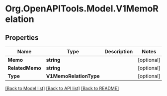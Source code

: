 # Org.OpenAPITools.Model.V1MemoRelation

## Properties

Name | Type | Description | Notes
------------ | ------------- | ------------- | -------------
**Memo** | **string** |  | [optional] 
**RelatedMemo** | **string** |  | [optional] 
**Type** | **V1MemoRelationType** |  | [optional] 

[[Back to Model list]](../README.md#documentation-for-models) [[Back to API list]](../README.md#documentation-for-api-endpoints) [[Back to README]](../README.md)

